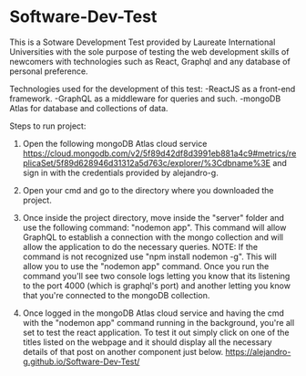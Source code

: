 # Software-Dev-Test
This is a Sotware Development Test provided by Laureate International Universities with the sole purpose of testing the web development skills of newcomers with technologies such as React, Graphql and any database of personal preference. 

Technologies used for the development of this test: 
-ReactJS as a front-end framework. 
-GraphQL as a middleware for queries and such.
-mongoDB Atlas for database and collections of data.

Steps to run project:
1. Open the following mongoDB Atlas cloud service https://cloud.mongodb.com/v2/5f89d42df8d3991eb881a4c9#metrics/replicaSet/5f89d628946d31312a5d763c/explorer/%3Cdbname%3E and sign in with the credentials provided by alejandro-g. 

2. Open your cmd and go to the directory where you downloaded the project.

3. Once inside the project directory, move inside the "server" folder and use the following command: "nodemon app". This command will allow GraphQL to establish a connection with the mongo collection and will allow the application to do the necessary queries. NOTE: If the command is not recognized use "npm install nodemon -g". This will allow you to use the "nodemon app" command. Once you run the command you'll see two console logs letting you know that its listening to the port 4000 (which is graphql's port) and another letting you know that you're connected to the mongoDB collection. 

4. Once logged in the mongoDB Atlas cloud service and having the cmd with the "nodemon app" command running in the background, you're all set to test the react application. To test it out simply click on one of the titles listed on the webpage and it should display all the necessary details of that post on another component just below. 
https://alejandro-g.github.io/Software-Dev-Test/
